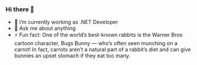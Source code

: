 ### Hi there 👋

- 🔭 I’m currently working as .NET Developer
- 💬 Ask me about anything
- ⚡ Fun fact: One of the world’s best-known rabbits is the Warner Bros cartoon character, Bugs Bunny — who’s often seen munching on a carrot! In fact, carrots aren’t a natural part of a rabbit’s diet and can give bunnies an upset stomach if they eat too many.
